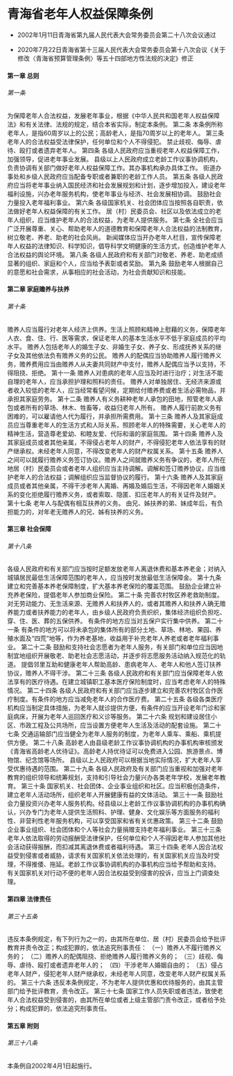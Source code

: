 # 青海省老年人权益保障条例

- 2002年1月11日青海省第九届人民代表大会常务委员会第二十八次会议通过

- 2020年7月22日青海省第十三届人民代表大会常务委员会第十八次会议《关于修改〈青海省预算管理条例〉等五十四部地方性法规的决定》修正

<!-- INFO END -->

#### 第一章 总则

###### 第一条

为保障老年人合法权益，发展老年事业，根据《中华人民共和国老年人权益保障法》和有关法律、法规的规定，结合本省实际，制定本条例。 第二条 本条例所称老年人，是指60周岁以上的公民；高龄老人，是指70周岁以上的老年人。 第三条 老年人的合法权益受法律保护，任何单位和个人不得侵犯。 禁止歧视、侮辱、虐待、殴打或者遗弃老年人。 第四条 各级人民政府应当重视老年人权益保障工作，加强领导，促进老年事业发展。 县级以上人民政府成立老龄工作议事协调机构，负责协调有关部门做好老年人权益保障工作。其办事机构承办具体工作。 街道办事处和乡级人民政府应当配备专职或者兼职的老龄工作人员。 第五条 各级人民政府应当将老年事业纳入国民经济和社会发展规划和计划，逐步增加投入，建设老年福利设施，兴办老年服务机构，使老年事业与经济、社会发展相协调。 鼓励社会力量投入老年福利事业。 第六条 各级国家机关、社会团体应当按照各自职责，依法做好老年人权益保障的有关工作。 居（村）民委员会、社区以及依法成立的老年人组织，应当维护老年人的合法权益，为老年人提供服务。 第七条 全社会应当广泛开展尊重、关心、帮助老年人的道德教育和保障老年人合法权益的法制教育，树立敬老、养老、助老的社会风尚。 新闻媒体应当开办老年人栏目，宣传保障老年人权益的法律知识、科学知识，倡导科学文明健康的生活方式，创造维护老年人合法权益的舆论环境。 第八条 各级人民政府和有关部门对敬老、养老、助老成绩显著的组织、家庭和个人，应当给予表彰或者奖励。 第九条 鼓励老年人根据自己的意愿和社会需求，从事相应的社会活动，为社会贡献知识和技能。

#### 第二章 家庭赡养与扶养

###### 第十条

赡养人应当履行对老年人经济上供养。生活上照顾和精神上慰藉的义务，保障老年人衣、食、住、行、医等需求，保证老年人的基本生活水平不低于家庭成员的平均水平。 赡养人包括老年人的婚生子女、非婚生子女、养子女、形成抚养关系的继子女及其他依法负有赡养义务的公民。 赡养人的配偶应当协助赡养人履行赡养义务，赡养费用应当由赡养人从夫妻共同财产中支付，赡养人配偶应当予以支持，不得阻挠、拒绝。 第十一条 赡养人对患病的老年人应当及时进行治疗；对生活不能自理的老年人，应当承担护理和照料的责任。 赡养人对单独居住、无经济来源或者收入较低的老年人，应当经常看望问候，定期给付赡养费或者生活必需物品，并承担其家庭劳务。 第十二条 赡养人有义务耕种老年人承包的田地，照管老年人承包或者所有的草场、林木、牲畜等，收益归老年人所有。 赡养人履行前款义务有困难的，可以雇请他人代为履行，并承担所需费用。 第十三条 赡养人及其家庭成员应当尊重老年人的生活方式和人际关系，照顾老年人的特殊需要，关心老年人的精神生活，营造尊老爱幼、和睦友爱、代际和谐的家庭氛围。 第十四条 赡养人及其家庭成员或者其他亲属，不得侵占老年人的财产，不得侵犯老年人依法享有的财产继承权。未经老年人同意，不得改变老年人的财产权属关系。 第十五条 赡养人之间可以就履行赡养义务签订协议。赡养人之间就赡养义务有争议的，老年人所在地居（村）民委员会或者老年人组织应当主持调解。调解和签订赡养协议，应当维护老年人的合法权益；调解组织应当监督协议的履行。 第十六条 赡养人及其家庭成员或者其他亲属，不得干涉老年人离婚、再婚及婚后生活，不得因老年人婚姻关系的变化拒绝履行赡养义务，或者索取、隐匿、扣压老年人的有关证件及财产。 第十七条 老年人与配偶有相互扶养的义务。 由兄、姊扶养的弟、妹成年后，有负担能力的，对年老无赡养人的兄、姊有扶养的义务。

#### 第三章 社会保障

###### 第十八条

各级人民政府和有关部门应当按时足额发放老年人离退休费和基本养老金；对纳入城镇居民最低生活保障范围的老年人，应当按时发放最低生活保障金。 第十九条 建立和完善基本养老保障制度，扩大基本养老保险的覆盖范围。 鼓励企业建立补充养老保险，提倡老年人参加商业保险。 第二十条 完善农村牧区养老救助制度。对无劳动能力、无生活来源、无赡养人和扶养人的，或者其赡养人和扶养人确无赡养能力或者扶养能力的老年人，由乡级人民政府负责织织，集体经济组织负担吃、穿、住、医、葬的五保供养。 有条件的地方应当对五保户实行集中供养。 第二十一条 有条件的地方可以将未承包的集体所有的部分土地、草场、林地、果园、养殖水面及“四荒”地等，作为养老基地，收益用于补充老年人养老或者老年福利事业。 第二十二条 鼓励和支持社会志愿者为老年人服务，有关部门和单位应当因地制宜地组织开展敬老、助老社会志愿活动，并逐步将志愿服务活动纳入规范化的轨道。 提倡邻里互助和健康老年人帮助高龄、患病老年人、老年人和他人签订扶养协议，赡养人不得干涉。 第二十三条 各级人民政府和有关部门应当保障老年人依法享有的医疗待遇。在建立城镇职工基本医疗保险制度时，应当考虑老年人的特殊情况。 第二十四条 各级人民政府和有关部门应当逐步建立和完善农村牧区合作医疗制度。有条件的地方应当减免老年人的合作医疗费。 第二十五条 各级各类医疗机构应当制定具体措施，为老年人就诊提供方便，有条件的应当开设老年门诊和家庭病床，开展为老年人巡回医疗和义诊等服务。 第二十六条 规划和建设居住小区、市政工程及公共场所，应当设置方便老年人生活及活动的配套设施。 第二十七条 交通运输部门应当健全为老年人服务的制度，为老年人乘车、乘船、乘机提供方便。 第二十八条 高龄老人由县级老龄工作议事协调机构的办事机构审核颁发《青海省高龄老人优待证》。高龄老人持优待证可以免费进入公园、旅游景点、博物馆、纪念馆等场所。 县级以上人民政府可以根据当地实际情况，扩大老年人享受优惠待遇的范围。 第二十九条 各级人民政府及有关部门应当重视和加强对老年教育的组织领导和统筹规划，支持和引导社会力量兴办各类老年学校，发展老年教育。 第三十条 国家机关、社会团体、企业事业组织和社区。应当积极创造条件，建立老年人活动场所，组织老年人开展健康有益的文体活动。 第三十一条 鼓励社会力量投资兴办老年人服务机构。经县级以上老龄工作议事协调机构的办事机构确认，兴办专门为老年人提供生活照料、护理、健身、文化娱乐等方面服务的福利性、非营利性老年服务机构，可以享受国家和省有关优惠政策。 第三十二条 鼓励企业事业组织、社会团体和个人等社会力量捐赠支持老年福利事业。 第三十三条 老年人依法取得的劳动报酬受法律保护，任何单位和个人不得因老年人参加其他社会活动获得报酬，而扣减其离退休费或者福利待遇。 第三十四条 老年人因合法权益受到侵害或者威胁，请求有关国家机关依法处理的，有关国家机关应当及时受理，不得推倭、拖延。老龄工作议事协调机构的办事机构应当给予帮助和支持。 有关国家机关对行动不便的老年人因合法权益受到侵害的投诉，应当上门调查处理。

#### 第四章 法律责任

###### 第三十五条

违反本条例规定，有下列行为之一的，由其所在单位、居（村）民委员会给予批评教育并责令改正；构成犯罪的，依法追究刑事责任： （一）赡养人不履行赡养义务的； （二）赡养人的配偶阻挠、拒绝赡养人履行赡养义务的； （三）歧视、侮辱、虐待、殴打或者遗弃老年人的； （四）干涉老年人婚姻自由的； （五）侵占老年人财产，侵犯老年人财产继承权，未经老年人同意，改变老年人财产权属关系的。 第三十六条 违反本条例规定，不为老年人提供优惠和优待服务的，由其主管部门给予批评教育，责令改正。 第三十七条 国家工作人员失职或者违法，致使老年人合法权益受到侵害的，由其所在单位或者上级主管部门责令改正，或者给予处分；构成犯罪的，依法追究刑事责任。

#### 第五章 附则

###### 第三十八条

本条例自2002年4月1日起施行。
